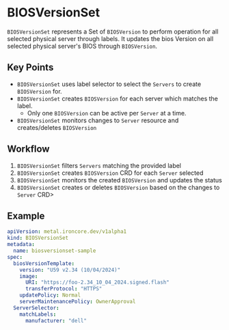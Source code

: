 # BIOSVersionSet

`BIOSVersionSet` represents a Set of `BIOSVersion` to perform operation for all  selected physical server through labels. It updates the bios Version on all selected physical server's BIOS through `BIOSVersion`. 

## Key Points

- `BIOSVersionSet` uses label selector to select the `Servers` to create `BIOSVersion` for.
- `BIOSVersionSet` creates `BIOSVersion` for each server which matches the label.
    - Only one `BIOSVersion` can be active per `Server` at a time. 
- `BIOSVersionSet` monitors changes to `Server` resource and creates/deletes `BIOSVersion`

## Workflow

1. `BIOSVersionSet` filters `Servers` matching the provided label
2. `BIOSVersionSet` creates `BIOSVersion` CRD for each `Server` selected
3. `BIOSVersionSet` monitors the created `BIOSVersion` and updates the status
4. `BIOSVersionSet` creates or deletes `BIOSVersion` based on the changes to `Server` CRD>

## Example

```yaml
apiVersion: metal.ironcore.dev/v1alpha1
kind: BIOSVersionSet
metadata:
  name: biosversionset-sample
spec:
  biosVersionTemplate:
    version: "U59 v2.34 (10/04/2024)"
    image:
      URI: "https://foo-2.34_10_04_2024.signed.flash"
      transferProtocol: "HTTPS"
    updatePolicy: Normal
    serverMaintenancePolicy: OwnerApproval
  ServerSelector:
    matchLabels: 
      manufacturer: "dell"
```
